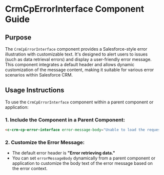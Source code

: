 
# CrmCpErrorInterface Component Guide

## Purpose

The `CrmCpErrorInterface` component provides a Salesforce-style error illustration with customizable text. 
It's designed to alert users to issues (such as data retrieval errors) and display a user-friendly error message. 
This component integrates a default header and allows dynamic customization of the message content, making it 
suitable for various error scenarios within Salesforce CRM.

## Usage Instructions

To use the `CrmCpErrorInterface` component within a parent component or application:

### 1. Include the Component in a Parent Component:

```html
<c-crm-cp-error-interface error-message-body="Unable to load the requested information. Please try again later."></c-crm-cp-error-interface>
```

### 2. Customize the Error Message:

- The default error header is **"Error retrieving data."**
- You can set `errorMessageBody` dynamically from a parent component or application to customize the body text of the error message based on the error context.
